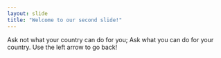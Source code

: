 ```yaml
---
layout: slide
title: "Welcome to our second slide!"
---
```

Ask not what your country can do for you; Ask what you can do for your country.
Use the left arrow to go back!
